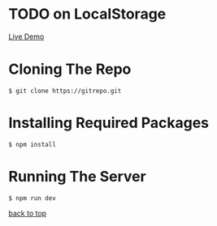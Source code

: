 # TODO on LocalStorage

[Live Demo](https://zaintodoapp.netlify.app/)

# Cloning The Repo

```
$ git clone https://gitrepo.git
```
# Installing Required Packages
```
$ npm install
```
# Running The Server
```
$ npm run dev
```
<a href="#">back to top</a>